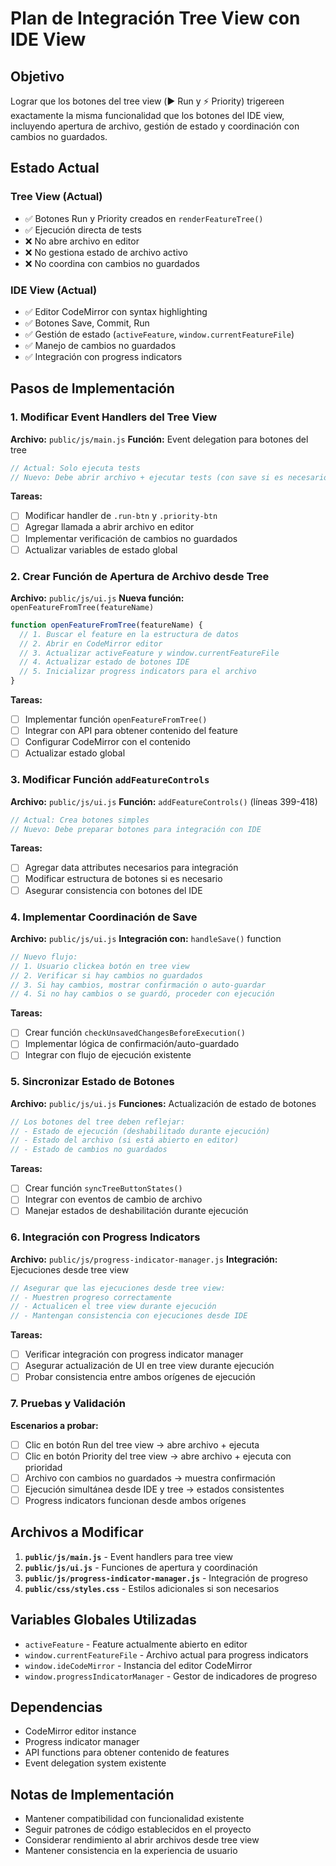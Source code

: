# Plan de Integración Tree View con IDE View

## Objetivo

Lograr que los botones del tree view (▶️ Run y ⚡ Priority) trigereen exactamente la misma funcionalidad que los botones del IDE view, incluyendo apertura de archivo, gestión de estado y coordinación con cambios no guardados.

## Estado Actual

### Tree View (Actual)

- ✅ Botones Run y Priority creados en `renderFeatureTree()`
- ✅ Ejecución directa de tests
- ❌ No abre archivo en editor
- ❌ No gestiona estado de archivo activo
- ❌ No coordina con cambios no guardados

### IDE View (Actual)

- ✅ Editor CodeMirror con syntax highlighting
- ✅ Botones Save, Commit, Run
- ✅ Gestión de estado (`activeFeature`, `window.currentFeatureFile`)
- ✅ Manejo de cambios no guardados
- ✅ Integración con progress indicators

## Pasos de Implementación

### 1. Modificar Event Handlers del Tree View

**Archivo:** `public/js/main.js`
**Función:** Event delegation para botones del tree

```javascript
// Actual: Solo ejecuta tests
// Nuevo: Debe abrir archivo + ejecutar tests (con save si es necesario)
```

**Tareas:**

- [ ] Modificar handler de `.run-btn` y `.priority-btn`
- [ ] Agregar llamada a abrir archivo en editor
- [ ] Implementar verificación de cambios no guardados
- [ ] Actualizar variables de estado global

### 2. Crear Función de Apertura de Archivo desde Tree

**Archivo:** `public/js/ui.js`
**Nueva función:** `openFeatureFromTree(featureName)`

```javascript
function openFeatureFromTree(featureName) {
  // 1. Buscar el feature en la estructura de datos
  // 2. Abrir en CodeMirror editor
  // 3. Actualizar activeFeature y window.currentFeatureFile
  // 4. Actualizar estado de botones IDE
  // 5. Inicializar progress indicators para el archivo
}
```

**Tareas:**

- [ ] Implementar función `openFeatureFromTree()`
- [ ] Integrar con API para obtener contenido del feature
- [ ] Configurar CodeMirror con el contenido
- [ ] Actualizar estado global

### 3. Modificar Función `addFeatureControls`

**Archivo:** `public/js/ui.js`
**Función:** `addFeatureControls()` (líneas 399-418)

```javascript
// Actual: Crea botones simples
// Nuevo: Debe preparar botones para integración con IDE
```

**Tareas:**

- [ ] Agregar data attributes necesarios para integración
- [ ] Modificar estructura de botones si es necesario
- [ ] Asegurar consistencia con botones del IDE

### 4. Implementar Coordinación de Save

**Archivo:** `public/js/ui.js`
**Integración con:** `handleSave()` function

```javascript
// Nuevo flujo:
// 1. Usuario clickea botón en tree view
// 2. Verificar si hay cambios no guardados
// 3. Si hay cambios, mostrar confirmación o auto-guardar
// 4. Si no hay cambios o se guardó, proceder con ejecución
```

**Tareas:**

- [ ] Crear función `checkUnsavedChangesBeforeExecution()`
- [ ] Implementar lógica de confirmación/auto-guardado
- [ ] Integrar con flujo de ejecución existente

### 5. Sincronizar Estado de Botones

**Archivo:** `public/js/ui.js`
**Funciones:** Actualización de estado de botones

```javascript
// Los botones del tree deben reflejar:
// - Estado de ejecución (deshabilitado durante ejecución)
// - Estado del archivo (si está abierto en editor)
// - Estado de cambios no guardados
```

**Tareas:**

- [ ] Crear función `syncTreeButtonStates()`
- [ ] Integrar con eventos de cambio de archivo
- [ ] Manejar estados de deshabilitación durante ejecución

### 6. Integración con Progress Indicators

**Archivo:** `public/js/progress-indicator-manager.js`
**Integración:** Ejecuciones desde tree view

```javascript
// Asegurar que las ejecuciones desde tree view:
// - Muestren progreso correctamente
// - Actualicen el tree view durante ejecución
// - Mantengan consistencia con ejecuciones desde IDE
```

**Tareas:**

- [ ] Verificar integración con progress indicator manager
- [ ] Asegurar actualización de UI en tree view durante ejecución
- [ ] Probar consistencia entre ambos orígenes de ejecución

### 7. Pruebas y Validación

**Escenarios a probar:**

- [ ] Clic en botón Run del tree view → abre archivo + ejecuta
- [ ] Clic en botón Priority del tree view → abre archivo + ejecuta con prioridad
- [ ] Archivo con cambios no guardados → muestra confirmación
- [ ] Ejecución simultánea desde IDE y tree → estados consistentes
- [ ] Progress indicators funcionan desde ambos orígenes

## Archivos a Modificar

1. **`public/js/main.js`** - Event handlers para tree view
2. **`public/js/ui.js`** - Funciones de apertura y coordinación
3. **`public/js/progress-indicator-manager.js`** - Integración de progreso
4. **`public/css/styles.css`** - Estilos adicionales si son necesarios

## Variables Globales Utilizadas

- `activeFeature` - Feature actualmente abierto en editor
- `window.currentFeatureFile` - Archivo actual para progress indicators
- `window.ideCodeMirror` - Instancia del editor CodeMirror
- `window.progressIndicatorManager` - Gestor de indicadores de progreso

## Dependencias

- CodeMirror editor instance
- Progress indicator manager
- API functions para obtener contenido de features
- Event delegation system existente

## Notas de Implementación

- Mantener compatibilidad con funcionalidad existente
- Seguir patrones de código establecidos en el proyecto
- Considerar rendimiento al abrir archivos desde tree view
- Mantener consistencia en la experiencia de usuario
